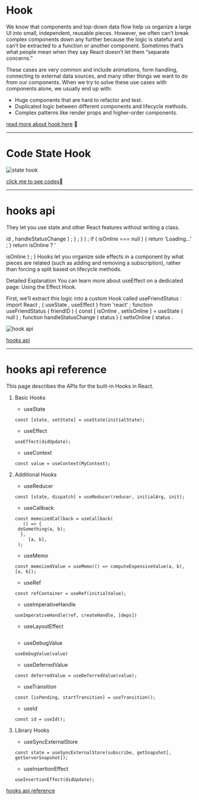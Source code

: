 # Hook 

We know that components and top-down data flow help us organize a large UI into small, independent, reusable pieces. However, we often can’t break complex components down any further because the logic is stateful and can’t be extracted to a function or another component. Sometimes that’s what people mean when they say React doesn’t let them “separate concerns.”

These cases are very common and include animations, form handling, connecting to external data sources, and many other things we want to do from our components. When we try to solve these use cases with components alone, we usually end up with:

- Huge components that are hard to refactor and test.
- Duplicated logic between different components and lifecycle methods.
- Complex patterns like render props and higher-order components.

[read more about hook here](https://medium.com/@dan_abramov/making-sense-of-react-hooks-fdbde8803889) 🤏

-------------------

# Code State Hook

![state hook](https://miro.medium.com/proxy/1*xGHdt-0F2jtUUNSB93O3JQ.png)

[click me to see codes](https://reactjs.org/docs/hooks-state.html)🤏


-------------

# hooks api 


They let you use state and other React features without writing a class.

id , handleStatusChange ) ; } ; } ) ; if ( isOnline === null ) { return 'Loading...' ; } return isOnline ? '

isOnline ) ; } Hooks let you organize side effects in a component by what pieces are related (such as adding and removing a subscription), rather than forcing a split based on lifecycle methods.

Detailed Explanation You can learn more about useEffect on a dedicated page: Using the Effect Hook.

First, we’ll extract this logic into a custom Hook called useFriendStatus : import React , { useState , useEffect } from 'react' ; function useFriendStatus ( friendID ) { const [ isOnline , setIsOnline ] = useState ( null ) ; function handleStatusChange ( status ) { setIsOnline ( status .


![hook api](https://resources.infosecinstitute.com/wp-content/uploads/042214_1534_APIHooking2.png)

[hooks api](https://reactjs.org/docs/hooks-overview.html)

--------------

# hooks api reference

This page describes the APIs for the built-in Hooks in React.


1. Basic Hooks
   - useState
   ```
   const [state, setState] = useState(initialState);

   ```
   - useEffect
   ```
   useEffect(didUpdate);
   ```
   - useContext
   ```
   const value = useContext(MyContext);
   ```

2. Additional Hooks
   - useReducer
   ```
   const [state, dispatch] = useReducer(reducer, initialArg, init);
   ```
   - useCallback
   ```
   const memoizedCallback = useCallback(
      () => {
    doSomething(a, b);
     },
        [a, b],
    );
   ```
   - useMemo
   ```
   const memoizedValue = useMemo(() => computeExpensiveValue(a, b), [a, b]);
   ```
   - useRef
   ```
   const refContainer = useRef(initialValue);
   ```
   - useImperativeHandle
   ```
   useImperativeHandle(ref, createHandle, [deps])
   ```
   - useLayoutEffect
   ```
   ```
   - useDebugValue
   ```
   useDebugValue(value)
   ```
   - useDeferredValue
   ```
   const deferredValue = useDeferredValue(value);
   ```
   - useTransition
   ```
   const [isPending, startTransition] = useTransition();
   ```
   - useId
   ```
   const id = useId();
   ```

3. Library Hooks
   - useSyncExternalStore
   ```
   const state = useSyncExternalStore(subscribe, getSnapshot[, getServerSnapshot]);
   ```
   - useInsertionEffect
   ```
   useInsertionEffect(didUpdate);
   ```


[hooks api reference](https://reactjs.org/docs/hooks-reference.html)

